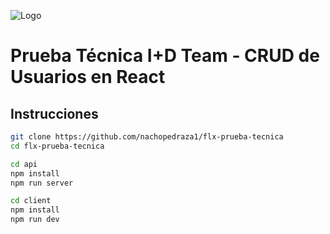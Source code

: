 ![Logo](https://flexxus.com.ar/wp-content/uploads/elementor/thumbs/logo-flexxus-header-pv8liah8khv6xfynvz03so9v98sk2tr50hts9we7dk.png)
# Prueba Técnica I+D Team - CRUD de Usuarios en React

## Instrucciones

```bash
git clone https://github.com/nachopedraza1/flx-prueba-tecnica
cd flx-prueba-tecnica

cd api
npm install
npm run server

cd client
npm install
npm run dev
```
